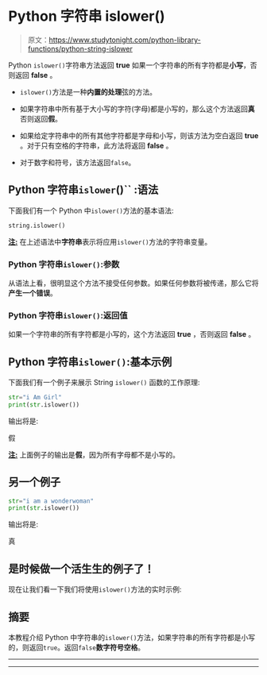 # Python 字符串 islower()

> 原文：<https://www.studytonight.com/python-library-functions/python-string-islower>

Python `islower()`字符串方法返回 **true** 如果一个字符串的所有字符都是**小写**，否则返回 **false** 。

*   `islower()`方法是一种**内置的处理**弦的方法。

*   如果字符串中所有基于大小写的字符(字母)都是小写的，那么这个方法返回**真**否则返回**假**。

*   如果给定字符串中的所有其他字符都是字母和小写，则该方法为空白返回 **true** 。对于只有空格的字符串，此方法将返回 **false** 。

*   对于数字和符号，该方法返回`false`。

## Python 字符串`islower`()`` :语法

下面我们有一个 Python 中`islower()`方法的基本语法:

```py
string.islower()
```

<u>**注:**</u> 在上述语法中**字符串**表示将应用`islower()`方法的字符串变量。

### Python 字符串`islower()`:参数

从语法上看，很明显这个方法不接受任何参数。如果任何参数将被传递，那么它将**产生一个错误**。

### Python 字符串`islower()`:返回值

如果一个字符串的所有字符都是小写的，这个方法返回 **true** ，否则返回 **false** 。

## Python 字符串`islower()`:基本示例

下面我们有一个例子来展示 String `islower()` 函数的工作原理:

```py
str="i Am Girl"
print(str.islower()) 
```

输出将是:

假

<u>**注:**</u> 上面例子的输出是**假**，因为所有字母都不是小写的。

## 另一个例子

```py
str="i am a wonderwoman"
print(str.islower()) 
```

输出将是:

真

## 是时候做一个活生生的例子了！

现在让我们看一下我们将使用`islower()`方法的实时示例:

## 摘要

本教程介绍 Python 中字符串的`islower()`方法，如果字符串的所有字符都是小写的，则返回`true`。返回`false`**数字****符号****空格**。

* * *

* * *
